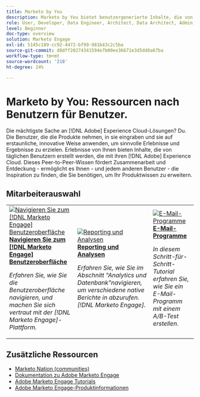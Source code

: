 ```yaml
---
title: Marketo by You
description: Marketo by You bietet benutzergenerierte Inhalte, die von Alltagsbenutzern erstellt werden, die mit ihrem Wissen über Adobe Marketo ein hohes Maß an Fachwissen und Einfluss erworben haben.
role: User, Developer, Data Engineer, Architect, Data Architect, Admin, Leader
level: Beginner
doc-type: overview
solution: Marketo Engage
exl-id: 5145c189-cc92-4472-bf99-981b43c2c5ba
source-git-commit: d8dff20274341594e7b00ee36671e3d5dd6a67ba
workflow-type: tm+mt
source-wordcount: '218'
ht-degree: 24%

---
```


# Marketo by You: Ressourcen nach Benutzern für Benutzer.

Die mächtigste Sache an [!DNL Adobe] Experience Cloud-Lösungen? Du. Die Benutzer, die die Produkte nehmen, in sie eingraben und sie auf erstaunliche, innovative Weise anwenden, um sinnvolle Erlebnisse und Ergebnisse zu erzielen. Erlebnisse von Ihnen bieten Inhalte, die von täglichen Benutzern erstellt werden, die mit ihren [!DNL Adobe] Experience Cloud. Dieses Peer-to-Peer-Wissen fördert Zusammenarbeit und Entdeckung - ermöglicht es Ihnen - und jedem anderen Benutzer - die Inspiration zu finden, die Sie benötigen, um Ihr Produktwissen zu erweitern.

<div id="recs-overview-body-1"></div>
<div id="recs-overview-body-2"></div>
<div id="recs-overview-body-3"></div>
<div id="recs-overview-body-4"></div>
<div id="recs-overview-body-5"></div>
<div id="recs-overview-body-6"></div>

<div id="staff-picks-section">

## Mitarbeiterauswahl

<table>
<tr>
  <td>
    <a href="/help/marketo/fundamentals/ui-navigation.md">
      <img alt="Navigieren Sie zum [!DNL Marketo Engage] Benutzeroberfläche" src="https://video.tv.adobe.com/v/3419131?format=jpeg" />
    </a>
    <div>
      <a href="/help/marketo/fundamentals/ui-navigation.md">
    <strong>Navigieren Sie zum [!DNL Marketo Engage] Benutzeroberfläche</strong>
    </a>
    </div>
    <p>
    <em>Erfahren Sie, wie Sie die Benutzeroberfläche navigieren, und machen Sie sich vertraut mit der [!DNL Marketo Engage]-Plattform.</em>
    <p>
  </td>
  <td>
    <a href="/help/marketo/reporting/reporting-and-analytics.md">
      <img alt="Reporting und Analysen" src="https://video.tv.adobe.com/v/3419295?format=jpeg" />
    </a>
    <div>
      <a href="/help/marketo/reporting/reporting-and-analytics.md">
    <strong>Reporting und Analysen</strong>
    </a>
    </div>
    <p>
    <em>Erfahren Sie, wie Sie im Abschnitt "Analytics und Datenbank"navigieren, um verschiedene native Berichte in abzurufen. [!DNL Marketo Engage].</em>
    <p>
  </td>
  <td>
    <a href="/help/marketo/programs/email-programs.md">
      <img alt="E-Mail-Programme" src="https://video.tv.adobe.com/v/3419440?format=jpeg" />
    </a>
    <div>
      <a href="/help/marketo/programs/email-programs.md">
    <strong>E-Mail-Programme</strong>
    </a>
    </div>
    <p>
    <em>In diesem Schritt-für-Schritt-Tutorial erfahren Sie, wie Sie ein E-Mail-Programm mit einem A/B-Test erstellen.</em>
    <p>
  </td>
</tr>
</table>

</div>

## Zusätzliche Ressourcen

* [Marketo Nation (communities)](https://nation.marketo.com/)
* [Dokumentation zu Adobe Marketo Engage](https://experienceleague.adobe.com/docs/marketo-engage.html)
* [Adobe Marketo Engage Tutorials](https://experienceleague.adobe.com/docs/marketo-learn/tutorials/overview.html)
* [Adobe Marketo Engage-Produktinformationen](https://business.adobe.com/products/marketo/adobe-marketo.html)
